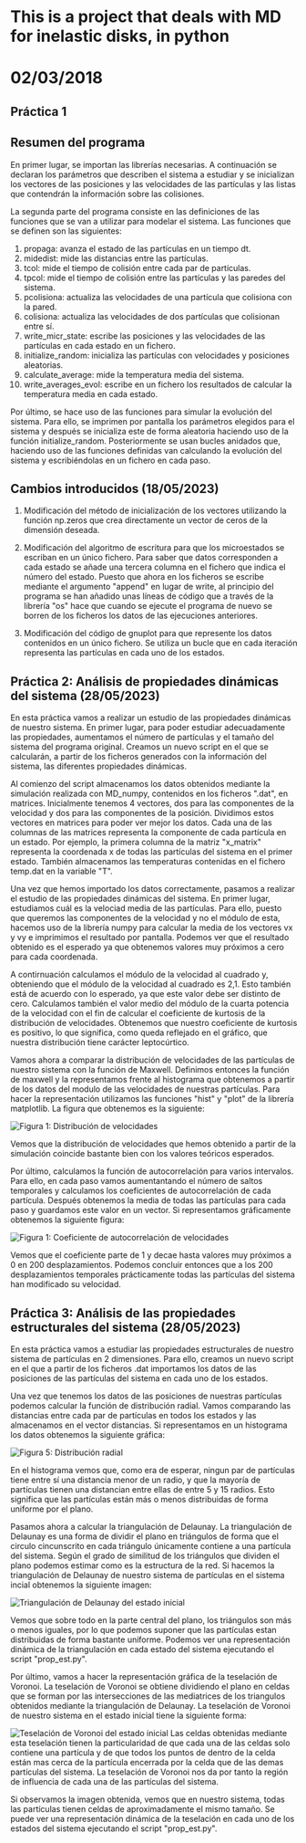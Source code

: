 # This is a project that deals with MD for inelastic disks, in python
# 02/03/2018


## Práctica 1
## Resumen del programa

En primer lugar, se importan las librerías necesarias. A continuación se declaran los parámetros que describen el sistema a estudiar y se inicializan los vectores de las posiciones y las velocidades de las partículas y las listas que contendrán la información sobre las colisiones.

La segunda parte del programa consiste en las definiciones de las funciones que se van a utilizar para modelar el sistema. Las funciones que se definen son las siguientes:
1. propaga: avanza el estado de las partículas en un tiempo dt.
2. midedist: mide las distancias entre las partículas.
3. tcol: mide el tiempo de colisión entre cada par de partículas.
4. tpcol: mide el tiempo de colisión entre las partículas y las paredes del sistema.
5. pcolisiona: actualiza las velocidades de una partícula que colisiona con la pared.
6. colisiona: actualiza las velocidades de dos partículas que colisionan entre sí.
7. write_micr_state: escribe las posiciones y las velocidades de las partículas en cada estado en un fichero.
8. initialize_random: inicializa las partículas con velocidades y posiciones aleatorias.
9. calculate_average: mide la temperatura media del sistema.
10. write_averages_evol: escribe en un fichero los resultados de calcular la temperatura media en cada estado.

Por último, se hace uso de las funciones para simular la evolución del sistema. Para ello, se imprimen por pantalla los parámetros elegidos para el sistema y después se inicializa este de forma aleatoria haciendo uso de la función initialize_random. Posteriormente se usan bucles anidados que, haciendo uso de las funciones definidas van calculando la evolución del sistema y escribiéndolas en un fichero en cada paso. 
 
## Cambios introducidos (18/05/2023)

1. Modificación del método de inicialización de los vectores utilizando la función np.zeros que crea directamente un vector de ceros de la dimensión deseada.

2. Modificación del algoritmo de escritura para que los microestados se escriban en un único fichero. Para saber que datos corresponden a cada estado se añade una tercera columna en el fichero que indica el número del estado. Puesto que ahora en los ficheros se escribe mediante el argumento "append" en lugar de write, al principio del programa se han añadido unas líneas de código que a través de la librería "os" hace que cuando se ejecute el programa de nuevo se borren de los ficheros los datos de las ejecuciones anteriores.

3. Modificación del código de gnuplot para que represente los datos contenidos en un único fichero. Se utiliza un bucle que en cada iteración representa las partículas en cada uno de los estados.

## Práctica 2: Análisis de propiedades dinámicas del sistema (28/05/2023)

En esta práctica vamos a realizar un estudio de las propiedades dinámicas de nuestro sistema. En primer lugar, para poder estudiar adecuadamente las propiedades, aumentamos el número de partículas y el tamaño del sistema del programa original. Creamos un nuevo script en el que se calcularán, a partir de los ficheros generados con la información del sistema, las diferentes propiedades dinámicas.

Al comienzo del script almacenamos los datos obtenidos mediante la simulación realizada con MD_numpy, contenidos en los ficheros ".dat", en matrices. Inicialmente tenemos 4 vectores, dos para las componentes de la velocidad y dos para las componentes de la posición. Dividimos estos vectores en matrices para poder ver mejor los datos. Cada una de las columnas de las matrices representa la componente de cada partícula en un estado. Por ejemplo, la primera columna de la matriz "x_matrix" representa la coordenada x de todas las partículas del sistema en el primer estado. También almacenamos las temperaturas contenidas en el fichero temp.dat en la variable "T".

Una vez que hemos importado los datos correctamente, pasamos a realizar el estudio de las propiedades dinámicas del sistema. En primer lugar, estudiamos cuál es la velociad media de las partículas. Para ello, puesto que queremos las componentes de la velocidad y no el módulo de esta, hacemos uso de la librería numpy para calcular la media de los vectores vx y vy e imprimimos el resultado por pantalla. Podemos ver que el resultado obtenido es el esperado ya que obtenemos valores muy próximos a cero para cada coordenada.

A contirnuación calculamos el módulo de la velocidad al cuadrado y, obteniendo que el módulo de la velocidad al cuadrado es 2,1. Esto también está de acuerdo con lo esperado, ya que este valor debe ser distinto de cero. Calculamos también el valor medio del módulo de la cuarta potencia de la velocidad con el fin de calcular el coeficiente de kurtosis de la distribución de velocidades. Obtenemos que nuestro coeficiente de kurtosis es positivo, lo que significa, como queda reflejado en el gráfico, que nuestra distribución tiene carácter leptocúrtico.

Vamos ahora a comparar la distribución de velocidades de las partículas de nuestro sistema con la función de Maxwell. Definimos entonces la función de maxwell y la representamos frente al histograma que obtenemos a partir de los datos del modulo de las velocidades de nuestras partículas. Para hacer la representación utilizamos las funciones "hist" y "plot" de la librería matplotlib. La figura que obtenemos es la siguiente:

<image src="Figura 1.png" alt="Figura 1: Distribución de velocidades">

Vemos que la distribución de velocidades que hemos obtenido a partir de la simulación coincide bastante bien con los valores teóricos esperados.

Por último, calculamos la función de autocorrelación para varios intervalos. Para ello, en cada paso vamos aumentantando el número de saltos temporales y calculamos los coeficientes de autocorrelación de cada partícula. Después obtenemos la media de todas las partículas para cada paso y guardamos este valor en un vector. Si representamos gráficamente obtenemos la siguiente figura:

<image src="Figura_2.png" alt="Figura 1: Coeficiente de autocorrelación de velocidades">

Vemos que el coeficiente parte de 1 y decae hasta valores muy próximos a 0 en 200 desplazamientos. Podemos concluir entonces que a los 200 desplazamientos temporales prácticamente todas las partículas del sistema han modificado su velocidad.

## Práctica 3: Análisis de las propiedades estructurales del sistema (28/05/2023)

En esta práctica vamos a estudiar las propiedades estructurales de nuestro sistema de partículas en 2 dimensiones. Para ello, creamos un nuevo script en el que a partir de los ficheros .dat importamos los datos de las posiciones de las partículas del sistema en cada uno de los estados.

Una vez que tenemos los datos de las posiciones de nuestras partículas podemos calcular la función de distribución radial. Vamos comparando las distancias entre cada par de partículas en todos los estados y las almacenamos en el vector distancias. Si representamos en un histograma los datos obtenemos la siguiente gráfica:

<image src="Figura 5.png" alt="Figura 5: Distribución radial">

En el histograma vemos que, como era de esperar, ningun par de partículas tiene entre sí una distancia menor de un radio, y que la mayoría de partículas tienen una distancian entre ellas de entre 5 y 15 radios. Esto significa que las partículas están más o menos distribuidas de forma uniforme por el plano.

Pasamos ahora a calcular la triangulación de Delaunay. La triangulación de Delaunay es una forma de dividir el plano en triángulos de forma que el circulo cincunscrito en cada triángulo únicamente contiene a una partícula del sistema. Según el grado de similitud de los triángulos que dividen el plano podemos estimar como es la estructura de la red. Si hacemos la triangulación de Delaunay de nuestro sistema de partículas en el sistema incial obtenemos la siguiente imagen:

<image src="Figura 3.png" alt="Triangulación de Delaunay del estado inicial">

Vemos que sobre todo en la parte central del plano, los triángulos son más o menos iguales, por lo que podemos suponer que las partículas estan distribuidas de forma bastante uniforme. Podemos ver una representación dinámica de la triangulación en cada estado del sistema ejecutando el script "prop_est.py".

Por último, vamos a hacer la representación gráfica de la teselación de Voronoi. La teselación de Voronoi se obtiene dividiendo el plano en celdas que se forman por las intersecciones de las mediatrices de los triangulos obtenidos mediante la triangulación de Delaunay. La teselación de Voronoi de nuestro sistema en el estado inicial tiene la siguiente forma:

<image src="Figura 4.png" alt="Teselación de Voronoi del estado inicial">
Las celdas obtenidas mediante esta teselación tienen la particularidad de que cada una de las celdas solo contiene una partícula y de que todos los puntos de dentro de la celda están mas cerca de la partícula encerrada por la celda que de las demas partículas del sistema. La teselación de Voronoi nos da por tanto la región de influencia de cada una de las partículas del sistema.

Si observamos la imagen obtenida, vemos que en nuestro sistema, todas las partículas tienen celdas de aproximadamente el mismo tamaño. Se puede ver una representación dinámica de la teselación en cada uno de los estados del sistema ejecutando el script "prop_est.py".
